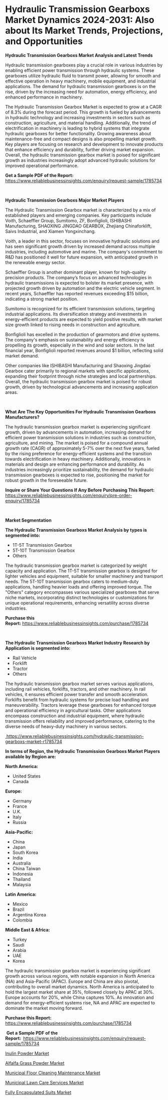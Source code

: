<p><h1>Hydraulic Transmission Gearboxs Market Dynamics 2024-2031: Also about Its Market Trends, Projections, and Opportunities</h1></p><p><strong>Hydraulic Transmission Gearboxs Market Analysis and Latest Trends</strong></p>
<p><p>Hydraulic transmission gearboxes play a crucial role in various industries by enabling efficient power transmission through hydraulic systems. These gearboxes utilize hydraulic fluid to transmit power, allowing for smooth and effective operation in heavy machinery, mobile equipment, and industrial applications. The demand for hydraulic transmission gearboxes is on the rise, driven by the increasing need for automation, energy efficiency, and enhanced performance in machinery.</p><p>The Hydraulic Transmission Gearbox Market is expected to grow at a CAGR of 8.3% during the forecast period. This growth is fueled by advancements in hydraulic technology and increasing investments in sectors such as construction, agriculture, and material handling. Additionally, the trend of electrification in machinery is leading to hybrid systems that integrate hydraulic gearboxes for better functionality. Growing awareness about maintenance-free and compact designs is also propelling market growth. Key players are focusing on research and development to innovate products that enhance efficiency and durability, further driving market expansion. Overall, the hydraulic transmission gearbox market is poised for significant growth as industries increasingly adopt advanced hydraulic solutions for improved operational performance.</p></p>
<p><strong>Get a Sample PDF of the Report:&nbsp;</strong> <a href="https://www.reliablebusinessinsights.com/enquiry/request-sample/1785734?utm_campaign=97&utm_medium=2&utm_source=Github&utm_content=ia&utm_term=09102024&utm_id=hydraulic-transmission-gearboxs">https://www.reliablebusinessinsights.com/enquiry/request-sample/1785734</a></p>
<p>&nbsp;</p>
<p><strong>Hydraulic Transmission Gearboxs Major Market Players</strong></p>
<p><p>The Hydraulic Transmission Gearbox market is characterized by a mix of established players and emerging companies. Key participants include Voith, Schaeffler Group, Sumitomo, ZF, Bonfiglioli, ISHIBASHI Manufacturing, SHAOXING JINGDAO GEARBOX, Zhejiang Chinaforklift, Saivs Industrial, and Xiamen Yongxinchang.</p><p>Voith, a leader in this sector, focuses on innovative hydraulic solutions and has seen significant growth driven by increased demand across multiple industries, including automotive and marine. The company's commitment to R&D has positioned it well for future expansion, with anticipated growth in the renewable energy sector.</p><p>Schaeffler Group is another dominant player, known for high-quality precision products. The company’s focus on advanced technologies in hydraulic transmissions is expected to bolster its market presence, with projected growth driven by automation and the electric vehicle segment. In recent years, Schaeffler has reported revenues exceeding $15 billion, indicating a strong market position.</p><p>Sumitomo is recognized for its efficient transmission solutions, targeting industrial applications. Its diversification strategy and investments in energy-efficient products are expected to yield positive results, with market size growth linked to rising needs in construction and agriculture.</p><p>Bonfiglioli has excelled in the production of gearmotors and drive systems. The company's emphasis on sustainability and energy efficiency is propelling its growth, especially in the wind and solar sectors. In the last financial year, Bonfiglioli reported revenues around $1 billion, reflecting solid market demand.</p><p>Other companies like ISHIBASHI Manufacturing and Shaoxing Jingdao Gearbox cater primarily to regional markets with specific applications, expanding their footprint through niche strategies and local partnerships. Overall, the hydraulic transmission gearbox market is poised for robust growth, driven by technological advancements and increasing application areas.</p></p>
<p>&nbsp;</p>
<p><strong>What Are The Key Opportunities For Hydraulic Transmission Gearboxs Manufacturers?</strong></p>
<p><p>The hydraulic transmission gearbox market is experiencing significant growth, driven by advancements in automation, increasing demand for efficient power transmission solutions in industries such as construction, agriculture, and mining. The market is poised for a compound annual growth rate (CAGR) of approximately 5-7% over the next five years, fueled by the rising preference for energy-efficient systems and the transition towards electrification in heavy machinery. Additionally, innovations in materials and design are enhancing performance and durability. As industries increasingly prioritize sustainability, the demand for hydraulic transmission gearboxes is expected to rise, positioning the market for robust growth in the foreseeable future.</p></p>
<p><strong>Inquire or Share Your Questions If Any Before Purchasing This Report:</strong> <a href="https://www.reliablebusinessinsights.com/enquiry/pre-order-enquiry/1785734?utm_campaign=97&utm_medium=2&utm_source=Github&utm_content=ia&utm_term=09102024&utm_id=hydraulic-transmission-gearboxs">https://www.reliablebusinessinsights.com/enquiry/pre-order-enquiry/1785734</a></p>
<p>&nbsp;</p>
<p><strong>Market Segmentation</strong></p>
<p><strong>The Hydraulic Transmission Gearboxs Market Analysis by types is segmented into:</strong></p>
<p><ul><li>1T-5T Transmission Gearbox</li><li>5T-10T Transmission Gearbox</li><li>Others</li></ul></p>
<p><p>The hydraulic transmission gearbox market is categorized by weight capacity and application. The 1T-5T transmission gearbox is designed for lighter vehicles and equipment, suitable for smaller machinery and transport needs. The 5T-10T transmission gearbox caters to medium-duty applications, handling heavier loads and offering improved torque. The "Others" category encompasses various specialized gearboxes that serve niche markets, incorporating distinct technologies or customizations for unique operational requirements, enhancing versatility across diverse industries.</p></p>
<p><strong>Purchase this Report:&nbsp;</strong><a href="https://www.reliablebusinessinsights.com/purchase/1785734?utm_campaign=97&utm_medium=2&utm_source=Github&utm_content=ia&utm_term=09102024&utm_id=hydraulic-transmission-gearboxs">https://www.reliablebusinessinsights.com/purchase/1785734</a></p>
<p>&nbsp;</p>
<p><strong>The Hydraulic Transmission Gearboxs Market Industry Research by Application is segmented into:</strong></p>
<p><ul><li>Rail Vehicle</li><li>Forklift</li><li>Tractor</li><li>Others</li></ul></p>
<p><p>The hydraulic transmission gearbox market serves various applications, including rail vehicles, forklifts, tractors, and other machinery. In rail vehicles, it ensures efficient power transfer and smooth acceleration. Forklifts benefit from hydraulic systems for precise load handling and maneuverability. Tractors leverage these gearboxes for enhanced torque and operational efficiency in agricultural tasks. Other applications encompass construction and industrial equipment, where hydraulic transmission offers reliability and improved performance, catering to the diverse needs of heavy-duty machinery in various sectors.</p></p>
<p><a href="https://www.reliablebusinessinsights.com/hydraulic-transmission-gearboxs-market-r1785734?utm_campaign=97&utm_medium=2&utm_source=Github&utm_content=ia&utm_term=09102024&utm_id=hydraulic-transmission-gearboxs">&nbsp;https://www.reliablebusinessinsights.com/hydraulic-transmission-gearboxs-market-r1785734</a></p>
<p><strong>In terms of Region, the Hydraulic Transmission Gearboxs Market Players available by Region are:</strong></p>
<p>
    <p> <strong> North America: </strong>
        <ul>
            <li>United States</li>
            <li>Canada</li>
        </ul>
        </p> 
    <p> <strong> Europe: </strong>
        <ul>
            <li>Germany</li>
            <li>France</li>
            <li>U.K.</li>
            <li>Italy</li>
            <li>Russia</li>
        </ul>
        </p> 
    <p> <strong> Asia-Pacific: </strong>
        <ul>
            <li>China</li>
            <li>Japan</li>
            <li>South Korea</li>
            <li>India</li>
            <li>Australia</li>
            <li>China Taiwan</li>
            <li>Indonesia</li>
            <li>Thailand</li>
            <li>Malaysia</li>
        </ul>
        </p> 
    <p> <strong> Latin America: </strong>
        <ul>
            <li>Mexico</li>
            <li>Brazil</li>
            <li>Argentina Korea</li>
            <li>Colombia</li>
        </ul>
        </p> 
    <p> <strong> Middle East & Africa: </strong>
        <ul>
            <li>Turkey</li>
            <li>Saudi</li>
            <li>Arabia</li>
            <li>UAE</li>
            <li>Korea</li>
        </ul>
    </p>
    </p>
<p><p>The hydraulic transmission gearbox market is experiencing significant growth across various regions, with notable expansion in North America (NA) and Asia-Pacific (APAC). Europe and China are also pivotal, contributing to overall market dynamics. North America is anticipated to hold the largest market share at 35%, followed closely by APAC at 30%. Europe accounts for 20%, while China captures 10%. As innovation and demand for energy-efficient systems rise, NA and APAC are expected to dominate the market moving forward.</p></p>
<p><strong>Purchase this Report: </strong><a href="https://www.reliablebusinessinsights.com/purchase/1785734?utm_campaign=97&utm_medium=2&utm_source=Github&utm_content=ia&utm_term=09102024&utm_id=hydraulic-transmission-gearboxs">https://www.reliablebusinessinsights.com/purchase/1785734</a></p>
<p>&nbsp;<strong>Get a Sample PDF of the Report:&nbsp;&nbsp;</strong><a href="https://www.reliablebusinessinsights.com/enquiry/request-sample/1785734?utm_campaign=97&utm_medium=2&utm_source=Github&utm_content=ia&utm_term=09102024&utm_id=hydraulic-transmission-gearboxs">https://www.reliablebusinessinsights.com/enquiry/request-sample/1785734</a></p>
<p><strong></strong></p>
<p><p><a href="https://issuu.com/reportprime-2/docs/inulin-powder-market-size-2030.pptx_71c187b33b6e68?utm_campaign=97&utm_medium=2&utm_source=Github&utm_content=ia&utm_term=09102024&utm_id=hydraulic-transmission-gearboxs">Inulin Powder Market</a></p><p><a href="https://issuu.com/reportprime-2/docs/alfalfa-grass-powder-market-size-20_7d24a12248c236?utm_campaign=97&utm_medium=2&utm_source=Github&utm_content=ia&utm_term=09102024&utm_id=hydraulic-transmission-gearboxs">Alfalfa Grass Powder Market</a></p><p><a href="https://github.com/Sidorelashyti476/Market-Research-Report-List-1/blob/main/municipal-floor-cleaning-maintenance-market.md?utm_campaign=97&utm_medium=2&utm_source=Github&utm_content=ia&utm_term=09102024&utm_id=hydraulic-transmission-gearboxs">Municipal Floor Cleaning Maintenance Market</a></p><p><a href="https://github.com/ElviraDur475/Market-Research-Report-List-1/blob/main/municipal-lawn-care-services-market.md?utm_campaign=97&utm_medium=2&utm_source=Github&utm_content=ia&utm_term=09102024&utm_id=hydraulic-transmission-gearboxs">Municipal Lawn Care Services Market</a></p><p><a href="https://www.linkedin.com/pulse/global-fully-encapsulated-suits-market-exploring-share-trends-jqmmc?utm_campaign=97&utm_medium=2&utm_source=Github&utm_content=ia&utm_term=09102024&utm_id=hydraulic-transmission-gearboxs">Fully Encapsulated Suits Market</a></p></p>